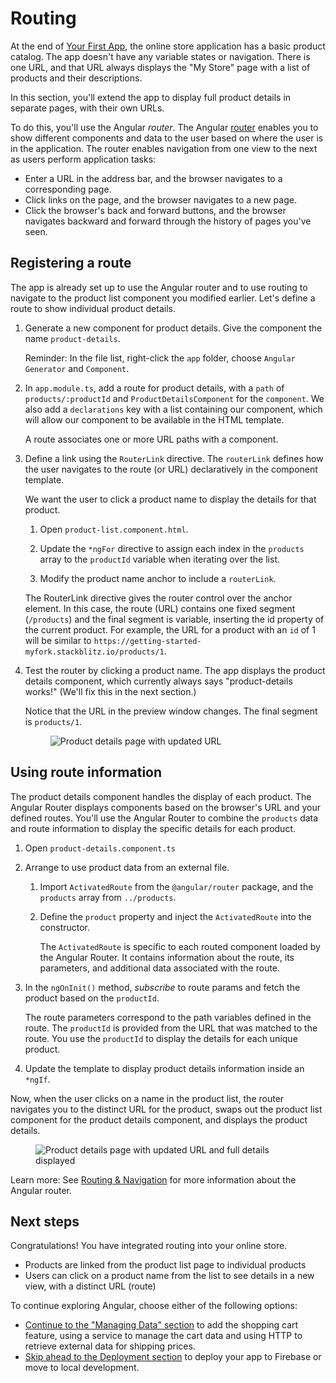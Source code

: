 # Routing

At the end of [Your First App](start "Getting Started: Your First App"), the online store application has a basic product catalog. 
The app doesn't have any variable states or navigation. 
There is one URL, and that URL always displays the "My Store" page with a list of products and their descriptions. 

In this section, you'll extend the app to display full product details in separate pages, with their own URLs.

To do this, you'll use the Angular *router*. 
The Angular [router](guide/glossary#router "router definition") enables you to show different components and data to the user based on where the user is in the application. 
The router enables navigation from one view to the next as users perform application tasks: 

* Enter a URL in the address bar, and the browser navigates to a corresponding page.
* Click links on the page, and the browser navigates to a new page.
* Click the browser's back and forward buttons, and the browser navigates backward and forward through the history of pages you've seen.


## Registering a route

The app is already set up to use the Angular router and to use routing to navigate to the product list component you modified earlier. Let's define a route to show individual product details.

1. Generate a new component for product details. Give the component the name `product-details`.

    Reminder: In the file list, right-click the `app` folder, choose `Angular Generator` and `Component`. 

1. In `app.module.ts`, add a route for product details, with a `path` of `products/:productId` and `ProductDetailsComponent` for the `component`. We also add a `declarations` key with a list containing our component, which will allow our component to be available in the HTML template.

    <code-example header="src/app/app.module.ts" path="getting-started/src/app/app.module.ts" region="product-details-route">
    </code-example>
    
    A route associates one or more URL paths with a component.

1. Define a link using the `RouterLink` directive. The `routerLink` defines how the user navigates to the route (or URL) declaratively
    in the component template.

    We want the user to click a product name to display the details for that product. 

    1. Open `product-list.component.html`.

    1. Update the `*ngFor` directive to assign each index in the `products` array to the `productId` variable when iterating over the list.
    
    1. Modify the product name anchor to include a `routerLink`.

    <code-example header="src/app/product-list/product-list.component.html" path="getting-started/src/app/product-list/product-list.component.html" region="router-link">
    </code-example>

    <!-- 
    To do: I see a comment line with ellipses between the closing of h3 and div. It's an interesting way to show that we've clipped out some code. Should we use this elsewhere? 
    -->

      The RouterLink directive gives the router control over the anchor element. In this case, the route (URL) contains one fixed segment (`/products`) and the final segment is variable, inserting the id property of the current product. For example, the URL for a product with an `id` of 1 will be similar to `https://getting-started-myfork.stackblitz.io/products/1`. 

1. Test the router by clicking a product name. The app displays the product details component, which currently always says "product-details works!" (We'll fix this in the next section.)

    Notice that the URL in the preview window changes. The final segment is `products/1`.

    <figure>
      <img src="generated/images/guide/start/product-details-works.png" alt="Product details page with updated URL">
    </figure>

    

## Using route information

The product details component handles the display of each product. The Angular Router displays components based on the browser's URL and your defined routes. You'll use the Angular Router to combine the `products` data and route information to display the specific details for each product.

1. Open `product-details.component.ts`

1. Arrange to use product data from an external file. 

    1. Import `ActivatedRoute` from the `@angular/router` package, and the `products` array from `../products`.

        <code-example header="src/app/product-details/product-details.component.ts" path="getting-started/src/app/product-details/product-details.component.1.ts" region="imports">
        </code-example>

    1. Define the `product` property and inject the `ActivatedRoute` into the constructor.

        <code-example header="src/app/product-details/product-details.component.ts" path="getting-started/src/app/product-details/product-details.component.1.ts" region="props-methods">
        </code-example>

        The `ActivatedRoute` is specific to each routed component loaded by the Angular Router. It contains information about the
        route, its parameters, and additional data associated with the route.

        <!-- 
        To do: This is the first time we inject anything into a component. Should we mention it here? There's also a comment about maybe explaining it a bit in the services section (in data.md).
        -->

1. In the `ngOnInit()` method, _subscribe_ to route params and fetch the product based on the `productId`.

    <code-example path="getting-started/src/app/product-details/product-details.component.1.ts" region="get-product">
    </code-example>

    The route parameters correspond to the path variables defined in the route. The `productId` is provided from
    the URL that was matched to the route. You use the `productId` to display the details for each unique product. 

1. Update the template to display product details information inside an `*ngIf`.

    <code-example header="src/app/product-details/product-details.component.html" path="getting-started/src/app/product-details/product-details.component.html" region="details">
    </code-example>

Now, when the user clicks on a name in the product list, the router navigates you to the distinct URL for the product, swaps out the product list component for the product details component, and displays the product details. 

  <figure>
    <img src="generated/images/guide/start/product-details-routed.png" alt="Product details page with updated URL and full details displayed">
  </figure>



<div class="alert is-helpful">

Learn more: See [Routing & Navigation](guide/router "Routing & Navigation") for more information about the Angular router. 

</div>


## Next steps

Congratulations! You have integrated routing into your online store.

* Products are linked from the product list page to individual products
* Users can click on a product name from the list to see details in a new view, with a distinct URL (route)

To continue exploring Angular, choose either of the following options:
* [Continue to the "Managing Data" section](start/data "Getting Started: Managing Data") to add the shopping cart feature, using a service to manage the cart data and using HTTP to retrieve external data for shipping prices. 
* [Skip ahead to the Deployment section](start/deployment "Getting Started: Deployment") to deploy your app to Firebase or move to local development. 

